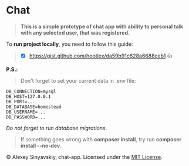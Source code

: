 # Chat

>**This is a simple prototype of chat app with ability to personal talk with any selected user, that was registered.**


To **run project locally**, you need to follow this guide: 
> - [x] https://gist.github.com/hootlex/da59b91c628a6688ceb1 :+1:

**P.S.:**  
> Don't forget to set your current data in .env file:
```
DB_CONNECTION=mysql
DB_HOST=127.0.0.1
DB_PORT=...
DB_DATABASE=homestead
DB_USERNAME=...
DB_PASSWORD=...
```
*Do not forget to run database migrations*.
> If something goes wrong with **composer install**, try run **composer install --no-dev**.


© Alexey Sinyavskiy, chat-app.
Licensed under the [MIT License](LICENSE).
